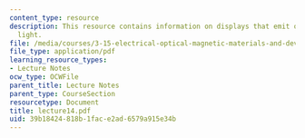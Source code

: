 ```yaml
---
content_type: resource
description: This resource contains information on displays that emit or modulate
  light.
file: /media/courses/3-15-electrical-optical-magnetic-materials-and-devices-fall-2006/39b18424818b1face2ad6579a915e34b_lecture14.pdf
file_type: application/pdf
learning_resource_types:
- Lecture Notes
ocw_type: OCWFile
parent_title: Lecture Notes
parent_type: CourseSection
resourcetype: Document
title: lecture14.pdf
uid: 39b18424-818b-1fac-e2ad-6579a915e34b
---
```

